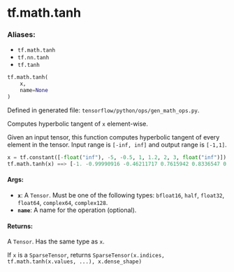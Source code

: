 <div itemscope itemtype="http://developers.google.com/ReferenceObject">
<meta itemprop="name" content="tf.math.tanh" />
<meta itemprop="path" content="Stable" />
</div>

# tf.math.tanh

### Aliases:

* `tf.math.tanh`
* `tf.nn.tanh`
* `tf.tanh`

``` python
tf.math.tanh(
    x,
    name=None
)
```



Defined in generated file: `tensorflow/python/ops/gen_math_ops.py`.

Computes hyperbolic tangent of `x` element-wise.

  Given an input tensor, this function computes hyperbolic tangent of every
  element in the tensor. Input range is `[-inf, inf]` and
  output range is `[-1,1]`.

  ```python
  x = tf.constant([-float("inf"), -5, -0.5, 1, 1.2, 2, 3, float("inf")])
  tf.math.tanh(x) ==> [-1. -0.99990916 -0.46211717 0.7615942 0.8336547 0.9640276 0.9950547 1.]
  ```

#### Args:

* <b>`x`</b>: A `Tensor`. Must be one of the following types: `bfloat16`, `half`, `float32`, `float64`, `complex64`, `complex128`.
* <b>`name`</b>: A name for the operation (optional).


#### Returns:

A `Tensor`. Has the same type as `x`.

If `x` is a `SparseTensor`, returns
`SparseTensor(x.indices, tf.math.tanh(x.values, ...), x.dense_shape)`